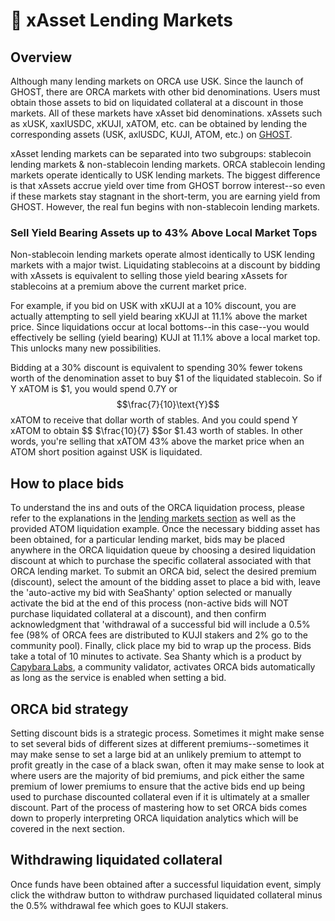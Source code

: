 # 🎑 xAsset Lending Markets

## Overview

Although many lending markets on ORCA use USK. Since the launch of GHOST, there are ORCA markets with other bid denominations. Users must obtain those assets to bid on liquidated collateral at a discount in those markets. All of these markets have xAsset bid denominations. xAssets such as xUSK, xaxlUSDC, xKUJI, xATOM, etc. can be obtained by lending the corresponding assets (USK, axlUSDC, KUJI, ATOM, etc.) on [GHOST](../../../ghost-money-market.md).

xAsset lending markets can be separated into two subgroups: stablecoin lending markets & non-stablecoin lending markets. ORCA stablecoin lending markets operate identically to USK lending markets. The biggest difference is that xAssets accrue yield over time from GHOST borrow interest--so even if these markets stay stagnant in the short-term, you are earning yield from GHOST. However, the real fun begins with non-stablecoin lending markets.

### Sell Yield Bearing Assets up to 43% Above Local Market Tops

Non-stablecoin lending markets operate almost identically to USK lending markets with a major twist. Liquidating stablecoins at a discount by bidding with xAssets is equivalent to selling those yield bearing xAssets for stablecoins at a premium above the current market price.

For example, if you bid on USK with xKUJI at a 10% discount, you are actually attempting to sell yield bearing xKUJI at 11.1% above the market price. Since liquidations occur at local bottoms--in this case--you would effectively be selling (yield bearing) KUJI at 11.1% above a local market top. This unlocks many new possibilities.

Bidding at a 30% discount is equivalent to spending 30% fewer tokens worth of the denomination asset to buy $1 of the liquidated stablecoin. So if Y xATOM is $1, you would spend 0.7Y or $$\frac{7}{10}\text{Y}$$ xATOM to receive that dollar worth of stables. And you could spend Y xATOM to obtain $$ $\frac{10}{7} $$or $1.43 worth of stables. In other words, you're selling that xATOM 43% above the market price when an ATOM short position against USK is liquidated. &#x20;

## How to place bids

To understand the ins and outs of the ORCA liquidation process, please refer to the explanations in the [lending markets section](./) as well as the provided ATOM liquidation example. Once the necessary bidding asset has been obtained, for a particular lending market, bids may be placed anywhere in the ORCA liquidation queue by choosing a desired liquidation discount at which to purchase the specific collateral associated with that ORCA lending market. To submit an ORCA bid, select the desired premium (discount), select the amount of the bidding asset to place a bid with, leave the 'auto-active my bid with SeaShanty' option selected or manually activate the bid at the end of this process (non-active bids will NOT purchase liquidated collateral at a discount), and then confirm acknowledgment that 'withdrawal of a successful bid will include a 0.5% fee (98% of ORCA fees are distributed to KUJI stakers and 2% go to the community pool). Finally, click place my bid to wrap up the process. Bids take a total of 10 minutes to activate. Sea Shanty which is a product by [Capybara Labs](../../../../governance/capybara-labs.md), a community validator, activates ORCA bids automatically as long as the service is enabled when setting a bid.&#x20;

## ORCA bid strategy&#x20;

Setting discount bids is a strategic process. Sometimes it might make sense to set several bids of different sizes at different premiums--sometimes it may make sense to set a large bid at an unlikely premium to attempt to profit greatly in the case of a black swan, often it may make sense to look at where users are the majority of bid premiums, and pick either the same premium of lower premiums to ensure that the active bids end up being used to purchase discounted collateral even if it is ultimately at a smaller discount. Part of the process of mastering how to set ORCA bids comes down to properly interpreting ORCA liquidation analytics which will be covered in the next section.

## Withdrawing liquidated collateral&#x20;

Once funds have been obtained after a successful liquidation event, simply click the withdraw button to withdraw purchased liquidated collateral minus the 0.5% withdrawal fee which goes to KUJI stakers.&#x20;
